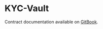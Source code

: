 # KYC-Vault

Contract documentation available on [GitBook](https://docs.starterra.io/technology/smart-contracts/kyc-vault).